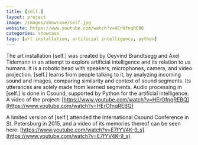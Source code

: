 ```yaml
---
title: [self.]
layout: project
image: /images/showcase/self.jpg
website: https://www.youtube.com/watch?v=HErOfnqREBQ
categories: showcase
tags: [art installation, artificial intelligence, python]
---
```


The art installation [self.] was created by Oeyvind Brandtsegg and Axel Tidemann in an attempt to explore artificial intelligence and its relation to us humans. It is a robotic head with speakers, microphones, camera, and video projection. [self.] learns from people talking to it, by analyzing incoming sound and images, comparing similarity and context of sound segments. Its utterances are solely made from learned segments. Audio processing in [self.] is done in Csound, supported by Python for the artificial intelligence. A video of the project: [https://www.youtube.com/watch?v=HErOfnqREBQ](https://www.youtube.com/watch?v=HErOfnqREBQ)

A limited version of [self.] attended the International Csound Conference in St. Petersburg in 2015, and a video of its memories thereof can be seen here: [https://www.youtube.com/watch?v=E7fYV4K-9_s](https://www.youtube.com/watch?v=E7fYV4K-9_s)